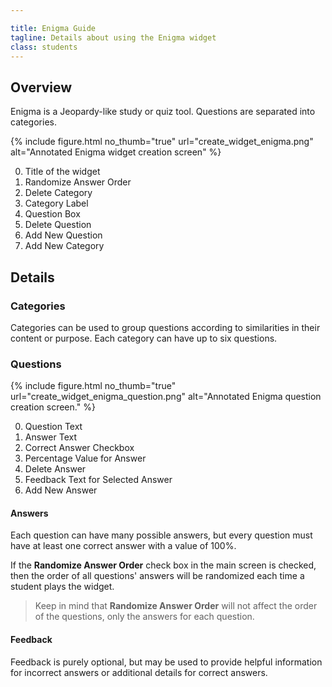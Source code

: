```yaml
---

title: Enigma Guide
tagline: Details about using the Enigma widget
class: students
---
```



## Overview

Enigma is a Jeopardy-like study or quiz tool. Questions are separated into categories.

{% include figure.html
	no_thumb="true"
	url="create_widget_enigma.png"
	alt="Annotated Enigma widget creation screen"
%}

0. Title of the widget
0. Randomize Answer Order
0. Delete Category
0. Category Label
0. Question Box
0. Delete Question
0. Add New Question
0. Add New Category

## Details

### Categories

Categories can be used to group questions according to similarities in their content or purpose.  Each category can have up to six questions.

### Questions

{% include figure.html
	no_thumb="true"
	url="create_widget_enigma_question.png"
	alt="Annotated Enigma question creation screen."
%}

0. Question Text
0. Answer Text
0. Correct Answer Checkbox
0. Percentage Value for Answer
0. Delete Answer
0. Feedback Text for Selected Answer
0. Add New Answer

#### Answers

Each question can have many possible answers, but every question must have at least one correct answer with a value of 100%.

If the **Randomize Answer Order** check box in the main screen is checked, then the order of all questions' answers will be randomized each time a student plays the widget.

> Keep in mind that <strong>Randomize Answer Order</strong> will not affect the order of the questions, only the answers for each question.

#### Feedback

Feedback is purely optional, but may be used to provide helpful information for incorrect answers or additional details for correct answers.
